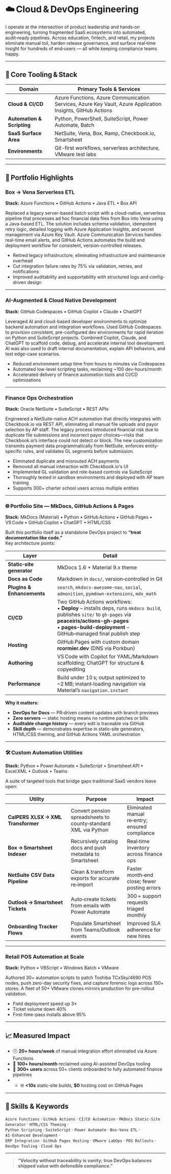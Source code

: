# ☁️ Cloud & DevOps Engineering

I operate at the intersection of product leadership and hands‑on engineering, turning fragmented SaaS ecosystems into automated, audit‑ready pipelines. Across education, fintech, and retail, my projects eliminate manual toil, harden release governance, and surface real‑time insight for hundreds of end‑users — all while keeping compliance teams happy.

---

## 🔧 Core Tooling & Stack

| Domain | Primary Tools & Services |
|--------|--------------------------|
| **Cloud & CI/CD** | Azure Functions, Azure Communication Services, Azure Key Vault, Azure Application Insights, GitHub Actions |
| **Automation & Scripting** | Python, PowerShell, SuiteScript, Power Automate, Batch |
| **SaaS Surface Area** | NetSuite, Vena, Box, Ramp, Checkbook.io, Smartsheet |
| **Environments** | Git-first workflows, serverless architecture, VMware test labs |

---

## 🔁 Portfolio Highlights

### Box → Vena Serverless ETL
**Stack:** Azure Functions • GitHub Actions • Java ETL • Box API

Replaced a legacy server-based batch script with a cloud-native, serverless pipeline that processes ad hoc financial data files from Box into Vena using a Java-based ETL. The solution includes schema validation, idempotent retry logic, detailed logging with Azure Application Insights, and secret management via Azure Key Vault. Azure Communication Services handles real-time email alerts, and GitHub Actions automates the build and deployment workflow for consistent, version-controlled releases.

- Retired legacy infrastructure, eliminating infrastructure and maintenance overhead
- Cut integration failure rates by 75% via validation, retries, and notifications
- Improved auditability and supportability with structured logs and config-driven design

---

### AI-Augmented & Cloud Native Development
**Stack:** GitHub Codespaces • GitHub Copilot • Claude • ChatGPT

Leveraged AI and cloud-based developer environments to optimize backend automation and integration workflows. Used GitHub Codespaces to provision consistent, pre-configured dev environments for rapid iteration on Python and SuiteScript projects. Combined Copilot, Claude, and ChatGPT to scaffold code, debug, and accelerate internal tool development. AI was also used to draft internal documentation, explain API behaviors, and test edge-case scenarios.

- Reduced environment setup time from hours to minutes via Codespaces
- Automated low-level scripting tasks, reclaiming ~100 dev-hours/month
- Accelerated delivery of finance automation tools and CI/CD optimizations

---

### Finance Ops Orchestration
**Stack:** Oracle NetSuite • SuiteScript • REST APIs

Engineered a NetSuite-native ACH automation that directly integrates with Checkbook.io via REST API, eliminating all manual file uploads and payor selection by AP staff. The legacy process introduced financial risk due to duplicate file submissions and incorrect payor choices—risks that Checkbook.io’s interface could not detect or block. The new customization transmits payment data programmatically from NetSuite, enforces entity-specific rules, and validates GL segments before submission.

- Eliminated duplicate and misrouted ACH payments
- Removed all manual interaction with Checkbook.io's UI
- Implemented GL validation and role-based controls via SuiteScript
- Thoroughly tested in sandbox environments and deployed with AP team training
- Supports 300+ charter school users across multiple entities

---

### 🌐 Portfolio Site — MkDocs, GitHub Actions & Pages  
**Stack:** MkDocs (Material) • Python • GitHub Actions • GitHub Pages • VS Code • GitHub Copilot • ChatGPT • HTML/CSS

Built this portfolio itself as a standalone DevOps project to **“treat documentation like code.”**  
Key architecture points:

| Layer | Detail |
|-------|--------|
| **Static‑site generator** | MkDocs 1.6 + Material 9.x theme |
| **Docs as Code** | Markdown in `docs/`, version‑controlled in Git |
| **Plugins & Enhancements** | `search`, `mkdocs-awesome-nav`, `social`, `admonition`, `pymdown-extensions`, `mdx_math` |
| **CI/CD** | Two GitHub Actions workflows:<br>• **Deploy** – installs deps, runs `mkdocs build`, publishes `site/` to `gh-pages` via **peaceiris/actions-gh-pages**<br>• **pages-build-deployment** – GitHub‑managed final publish step |
| **Hosting** | GitHub Pages with custom domain **rcormier.dev** (DNS via Porkbun) |
| **Authoring** | VS Code with Copilot for YAML/Markdown scaffolding; ChatGPT for structure & copyediting |
| **Performance** | Build under 10 s; output optimized to ~2 MB; instant‑loading navigation via Material’s `navigation.instant` |

**Why it matters:**

- **DevOps for Docs** — PR‑driven content updates with branch previews  
- **Zero servers** — static hosting means no runtime patches or bills  
- **Auditable change history** — every edit is traceable via GitHub  
- **Skill depth** — demonstrates expertise in static‑site generators, HTML/CSS theming, and GitHub Actions YAML orchestration  

---

### 🛠️ Custom Automation Utilities  
**Stack:** Python • Power Automate • SuiteScript • Smartsheet API • Excel XML • Outlook • Teams  

A suite of targeted tools that bridge gaps traditional SaaS vendors leave open:

| Utility | Purpose | Impact |
|---------|---------|--------|
| **CalPERS XLSX → XML Transformer** | Convert pension spreadsheets to county‑standard XML via Python | Eliminated manual re‑entry; ensured compliance |
| **Box → Smartsheet Indexer** | Recursively catalog docs and push metadata to Smartsheet | Real‑time inventory across finance ops |
| **NetSuite CSV Data Pipeline** | Clean & transform exports for accurate re‑import | Faster month‑end close; fewer posting errors |
| **Outlook → Smartsheet Tickets** | Auto‑create tickets from emails with Power Automate | 300 + support requests triaged monthly |
| **Onboarding Tracker Flows** | Populate Smartsheet from Teams/Outlook events | Improved SLA adherence for new hires |


---

### Retail POS Automation at Scale
**Stack:** Python • VBScript • Windows Batch • VMware

Authored 30+ automation scripts to patch Toshiba TCxSky/4690 POS nodes, push zero-day security fixes, and capture forensic logs across 150+ stores. A fleet of 50+ VMware clones mirrors production for pre-rollout validation.

- Field deployment speed up 3×
- Ticket volume down 40%
- First-time-pass installs above 95%

---

## 📈 Measured Impact

- 🕒 **20+ hours/week** of manual integration effort eliminated via Azure Functions    
- 🤖 **100+ hours/month** reclaimed using AI-assisted DevOps tooling  
- 🧾 **300+ users** across 50+ clients onboarded to fully automated finance pipelines
- - 🌐 **<10s** static‑site builds, **$0** hosting cost on GitHub Pages  

---

## 🔑 Skills & Keywords

`Azure Functions` · `GitHub Actions` · `CI/CD Automation` · `MkDocs Static‑Site Generator` · `HTML/CSS Theming` ·  
`Python Scripting` · `SuiteScript` · `Power Automate` · `Box‑Vena ETL` · `AI‑Enhanced Development` ·  
`ERP Integration` · `GitHub Pages Hosting` · `VMware LabOps` · `POS Rollouts` · `DevOps Tooling` · `Cloud Ops`

---

> **“Velocity without traceability is vanity; true DevOps balances shipped value with defensible compliance.”**

